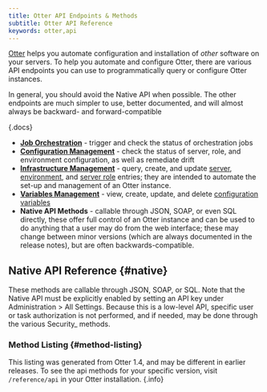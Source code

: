 ```yaml
---
title: Otter API Endpoints & Methods
subtitle: Otter API Reference
keywords: otter,api
---
```


<style type="text/css">
    th {
        font-weight: normal;
        font-style: italic;
    }
</style>

[Otter](/otter) helps you automate configuration and installation of *other* software on your servers. To help you automate and configure Otter, there are various API endpoints you can use to programmatically query or configure Otter instances.

In general, you should avoid the Native API when possible. The other endpoints are much simpler to use, better documented, and will almost always be backward- and forward-compatible

{.docs}
- **[Job Orchestration](api/jobs)** - trigger and check the status of orchestration jobs
- **[Configuration Management](api/configuration-management)** - check the status of server, role, and environment configuration, as well as remediate drift
- **[Infrastructure Management](api/infrastructure)** - query, create, and update [server](../core-concepts/servers), [environment](../modeling-infrastructure/environments), and
[server role](../modeling-infrastructure/server-roles) entries; they are intended to automate the set-up and management of an Otter instance.
- **[Variables Management](api/variables)** - view, create, update, and delete [configuration variables](../global-components/configuration-variables)
- **Native API Methods** - callable through JSON, SOAP, or even SQL directly, these offer full control of an Otter instance and can be used to do anything that a user may do from the web interface; these may change between minor versions (which are always documented in the release notes), but are often backwards-compatible.

## Native API Reference {#native}

These methods are callable through JSON, SOAP, or SQL. Note that the Native API must be explicitly enabled by setting an API key under Administration > All Settings. Because this is a low-level API, specific user or task authorization is not performed, and if needed, may be done through the various Security_ methods.

### Method Listing {#method-listing}

This listing was generated from Otter 1.4, and may be different in earlier releases. To see the api methods for your specific version, visit `/reference/api` in your Otter installation. {.info}

<!--
<table class="styled-table">
    <thead>
        <tr>
            <th>
            </th>
            <th>Input</th>
            <th>Output</th>
        </tr>
    </thead>
    <tbody>
        <tr>
            <td colspan="3">
                <a name="Configuration_GetValues"></a>
                <b>Configuration_GetValues</b><br />Gets all of the Otter configuration values.
            </td>
        </tr>
        <tr>
            <td> </td>
            <td><em>none</em></td>
            <td>DataTable (Configuration)</td>
        </tr>
        <tr>
            <td colspan="3">
                <a name="Configuration_SetValue"></a>
                <b>Configuration_SetValue</b><br />Sets an Otter configuration value.
            </td>
        </tr>
        <tr>
            <td> </td>
            <td>Key_Name (String)<br />Value_Text (String)</td>
            <td><em>none</em></td>
        </tr>
        <tr>
            <td colspan="3">
                <a name="Credentials_CreateOrUpdateCredential"></a>
                <b>Credentials_CreateOrUpdateCredential</b><br />Creates a new credential or updates an existing one.
            </td>
        </tr>
        <tr>
            <td> </td>
            <td>Credential_Name (String)<br />Environment_Id (Int32)<br />CredentialType_Name (String)<br />Configuration_Xml (String)<br />AllowFunctionAccess_Indicator (YNIndicator)<br />Credential_Id (Int32)</td>
            <td>Credential_Id</td>
        </tr>
        <tr>
            <td colspan="3">
                <a name="Credentials_DeleteCredential"></a>
                <b>Credentials_DeleteCredential</b><br />Gets the specified credential.
            </td>
        </tr>
        <tr>
            <td> </td>
            <td>Credential_Id (Int32)</td>
            <td>DataRow (Credentials_Extended)</td>
        </tr>
        <tr>
            <td colspan="3">
                <a name="Credentials_GetCredential"></a>
                <b>Credentials_GetCredential</b><br />Gets the specified credential.
            </td>
        </tr>
        <tr>
            <td> </td>
            <td>Credential_Id (Int32)</td>
            <td>DataRow (Credentials_Extended)</td>
        </tr>
        <tr>
            <td colspan="3">
                <a name="Credentials_GetCredentialByName"></a>
                <b>Credentials_GetCredentialByName</b><br />Gets the specified credential by its qualified name.
            </td>
        </tr>
        <tr>
            <td> </td>
            <td>CredentialType_Name (String)<br />Credential_Name (String)</td>
            <td>DataRow (Credentials_Extended)</td>
        </tr>
        <tr>
            <td colspan="3">
                <a name="Credentials_GetCredentials"></a>
                <b>Credentials_GetCredentials</b><br />Gets all credentials in the system.
            </td>
        </tr>
        <tr>
            <td> </td>
            <td><em>none</em></td>
            <td>DataTable (Credentials_Extended)</td>
        </tr>
        <tr>
            <td colspan="3">
                <a name="Environments_CreateOrUpdateEnvironment"></a>
                <b>Environments_CreateOrUpdateEnvironment</b><br />Creates a new environment, or updates an existing one.
            </td>
        </tr>
        <tr>
            <td> </td>
            <td>Environment_Name (String)<br />ServerIds_Csv (String)<br />Parent_Environment_Id (Int32)<br />Environment_Id (Int32)</td>
            <td>Environment_Id</td>
        </tr>
        <tr>
            <td colspan="3">
                <a name="Environments_DeleteEnvironment"></a>
                <b>Environments_DeleteEnvironment</b><br />Deletes the specified environment.
            </td>
        </tr>
        <tr>
            <td> </td>
            <td>Environment_Id (Int32)</td>
            <td><em>none</em></td>
        </tr>
        <tr>
            <td colspan="3">
                <a name="Environments_GetEnvironment"></a>
                <b>Environments_GetEnvironment</b><br />Gets the specified environment and its servers.
            </td>
        </tr>
        <tr>
            <td> </td>
            <td>Environment_Id (Int32)</td>
            <td>DataRow (Environments_Extended)</td>
        </tr>
        <tr>
            <td colspan="3">
                <a name="Environments_GetEnvironments"></a>
                <b>Environments_GetEnvironments</b><br />Gets all the environments and their servers in the system.
            </td>
        </tr>
        <tr>
            <td> </td>
            <td><em>none</em></td>
            <td>DataTable (Environments_Extended)</td>
        </tr>
        <tr>
            <td colspan="3">
                <a name="Environments_GetEnvironmentsForContext"></a>
                <b>Environments_GetEnvironmentsForContext</b><br />Gets the union of all environments that are associated with the specified criteria.
            </td>
        </tr>
        <tr>
            <td> </td>
            <td>Server_Id (Int32)<br />ServerRole_Id (Int32)<br />Execution_Id (Int32)<br />Job_Id (Int32)</td>
            <td>DataTable (Environments_Extended)</td>
        </tr>
        <tr>
            <td colspan="3">
                <a name="EnvironmentServers_GetEnvironmentServers"></a>
                <b>EnvironmentServers_GetEnvironmentServers</b><br />Gets all the environment server links in the system.
            </td>
        </tr>
        <tr>
            <td> </td>
            <td><em>none</em></td>
            <td>DataTable (EnvironmentServers)</td>
        </tr>
        <tr>
            <td colspan="3">
                <a name="Executions_DeleteExecution"></a>
                <b>Executions_DeleteExecution</b><br />Deletes the specified execution and all of its logs.
            </td>
        </tr>
        <tr>
            <td> </td>
            <td>Execution_Id (Int32)</td>
            <td><em>none</em></td>
        </tr>
        <tr>
            <td colspan="3">
                <a name="Executions_GetExecution"></a>
                <b>Executions_GetExecution</b><br />Gets the specified execution.
            </td>
        </tr>
        <tr>
            <td> </td>
            <td>Execution_Id (Int32)</td>
            <td>DataRow (Executions_Extended)</td>
        </tr>
        <tr>
            <td colspan="3">
                <a name="Hosts_CreateOrUpdateHost"></a>
                <b>Hosts_CreateOrUpdateHost</b><br />Creates a new server host, or updates an existing one.
            </td>
        </tr>
        <tr>
            <td> </td>
            <td>Host_Name (String)<br />Host_Configuration (String)<br />Host_Id (Int32)</td>
            <td>Host_Id</td>
        </tr>
        <tr>
            <td colspan="3">
                <a name="Hosts_DeleteHost"></a>
                <b>Hosts_DeleteHost</b><br />Deletes the specified host.
            </td>
        </tr>
        <tr>
            <td> </td>
            <td>Host_Id (Int32)</td>
            <td><em>none</em></td>
        </tr>
        <tr>
            <td colspan="3">
                <a name="Hosts_GetHost"></a>
                <b>Hosts_GetHost</b><br />Gets the specified server hosts in the system.
            </td>
        </tr>
        <tr>
            <td> </td>
            <td>Host_Id (Int32)</td>
            <td>DataRow (Hosts)</td>
        </tr>
        <tr>
            <td colspan="3">
                <a name="Hosts_GetHosts"></a>
                <b>Hosts_GetHosts</b><br />Gets all the server hosts in the system.
            </td>
        </tr>
        <tr>
            <td> </td>
            <td><em>none</em></td>
            <td>DataTable (Hosts)</td>
        </tr>
        <tr>
            <td colspan="3">
                <a name="Infrastructure_GetInfrastructure"></a>
                <b>Infrastructure_GetInfrastructure</b><br />Gets all of the infrastructure; this includes servers, environments, and roles.
            </td>
        </tr>
        <tr>
            <td> </td>
            <td><em>none</em></td>
            <td>DataSet (Servers_Extended, Environments_Extended, ServerRoles_Extended, EnvironmentServers, ServerRoleServers, Variables)</td>
        </tr>
        <tr>
            <td colspan="3">
                <a name="Jobs_CreateJob"></a>
                <b>Jobs_CreateJob</b><br />Creates a new job.
            </td>
        </tr>
        <tr>
            <td> </td>
            <td>JobType_Code (String)<br />Plan_Name (String)<br />Raft_Id (Int32)<br />Schedule_Id (Int32)<br />Job_Name (String)<br />JobTarget_Code (String)<br />Start_Date (DateTime)<br />Simulation_Indicator (YNIndicator)<br />ServerIds_Csv (String)<br />ServerRoleIds_Csv (String)<br />EnvironmentIds_Csv (String)<br />TriggeredByTemplate_Id (Int32)<br />Job_Id (Int32)</td>
            <td>Job_Id</td>
        </tr>
        <tr>
            <td colspan="3">
                <a name="Jobs_DeleteJob"></a>
                <b>Jobs_DeleteJob</b><br />Deletes the specified job.
            </td>
        </tr>
        <tr>
            <td> </td>
            <td>Job_Id (Int32)</td>
            <td><em>none</em></td>
        </tr>
        <tr>
            <td colspan="3">
                <a name="Jobs_GetJob"></a>
                <b>Jobs_GetJob</b><br />Gets the specified job.
            </td>
        </tr>
        <tr>
            <td> </td>
            <td>Job_Id (Int32)</td>
            <td>DataSet (Jobs_Extended, Servers_Extended, ServerRoles_Extended, Environments_Extended)</td>
        </tr>
        <tr>
            <td colspan="3">
                <a name="Jobs_GetJobHistory"></a>
                <b>Jobs_GetJobHistory</b><br />Gets the specified jobs in the system.
            </td>
        </tr>
        <tr>
            <td> </td>
            <td>Execution_Count (Int32)<br />Server_Id (Int32)<br />ExecutionStatus_Code (String)</td>
            <td>DataTable (Executions_Extended)</td>
        </tr>
        <tr>
            <td colspan="3">
                <a name="Jobs_GetJobs"></a>
                <b>Jobs_GetJobs</b><br />Gets the specified jobs in the system.
            </td>
        </tr>
        <tr>
            <td> </td>
            <td>JobType_Code (String)<br />JobState_Code (String)</td>
            <td>DataTable (Jobs_Extended)</td>
        </tr>
        <tr>
            <td colspan="3">
                <a name="Jobs_GetServersForExecution"></a>
                <b>Jobs_GetServersForExecution</b><br />Gets the servers that should execute for a Job, based on the job's associated servers, roles, and environments.
            </td>
        </tr>
        <tr>
            <td> </td>
            <td>Job_Id (Int32)</td>
            <td>DataTable (Servers_Extended)</td>
        </tr>
        <tr>
            <td colspan="3">
                <a name="JobTemplates_CreateOrUpdateJobTemplate"></a>
                <b>JobTemplates_CreateOrUpdateJobTemplate</b><br />Creates a new job template or updates an existing template configuration.
            </td>
        </tr>
        <tr>
            <td> </td>
            <td>JobTemplate_Name (String)<br />JobTemplate_Configuration (String)<br />JobTemplate_Id (Int32)</td>
            <td>JobTemplate_Id</td>
        </tr>
        <tr>
            <td colspan="3">
                <a name="JobTemplates_DeleteJobTemplate"></a>
                <b>JobTemplates_DeleteJobTemplate</b><br />Deletes a job template.
            </td>
        </tr>
        <tr>
            <td> </td>
            <td>JobTemplate_Id (Int32)</td>
            <td><em>none</em></td>
        </tr>
        <tr>
            <td colspan="3">
                <a name="JobTemplates_GetJobTemplates"></a>
                <b>JobTemplates_GetJobTemplates</b><br />Gets one or more job templates.
            </td>
        </tr>
        <tr>
            <td> </td>
            <td>JobTemplate_Id (Int32)<br />JobTemplate_Name (String)</td>
            <td>DataTable (JobTemplates)</td>
        </tr>
        <tr>
            <td colspan="3">
                <a name="LogMessages_DeleteMessages"></a>
                <b>LogMessages_DeleteMessages</b><br />Deletes one or all message from the error log.
            </td>
        </tr>
        <tr>
            <td> </td>
            <td>LogMessage_Id (Int32)</td>
            <td><em>none</em></td>
        </tr>
        <tr>
            <td colspan="3">
                <a name="LogMessages_GetMessage"></a>
                <b>LogMessages_GetMessage</b><br />Gets a specified message from the error log.
            </td>
        </tr>
        <tr>
            <td> </td>
            <td>LogMessage_Id (Int32)</td>
            <td>DataRow (LogMessages_Extended)</td>
        </tr>
        <tr>
            <td colspan="3">
                <a name="LogMessages_GetMessages"></a>
                <b>LogMessages_GetMessages</b><br />Gets the messages from the error log that match the specified criteria.
            </td>
        </tr>
        <tr>
            <td> </td>
            <td>Row_Count (Int32)<br />Message_Level (Int32)<br />Category_Name (String)<br />Job_Id (Int32)<br />Server_Id (Int32)<br />Environment_Id (Int32)</td>
            <td>DataTable (LogMessages_Extended)</td>
        </tr>
        <tr>
            <td colspan="3">
                <a name="Rafts_CreateOrUpdateRaft"></a>
                <b>Rafts_CreateOrUpdateRaft</b><br />Creates a new server Raft, or updates an existing one.
            </td>
        </tr>
        <tr>
            <td> </td>
            <td>Raft_Name (String)<br />Environment_Id (Int32)<br />Raft_Configuration (String)<br />Raft_Id (Int32)</td>
            <td>Raft_Id</td>
        </tr>
        <tr>
            <td colspan="3">
                <a name="Rafts_DeleteRaft"></a>
                <b>Rafts_DeleteRaft</b><br />Deletes the specified Raft.
            </td>
        </tr>
        <tr>
            <td> </td>
            <td>Raft_Id (Int32)</td>
            <td><em>none</em></td>
        </tr>
        <tr>
            <td colspan="3">
                <a name="Rafts_GetRaft"></a>
                <b>Rafts_GetRaft</b><br />Gets the specified raft in the system.
            </td>
        </tr>
        <tr>
            <td> </td>
            <td>Raft_Id (Int32)</td>
            <td>DataRow (Rafts)</td>
        </tr>
        <tr>
            <td colspan="3">
                <a name="Rafts_GetRafts"></a>
                <b>Rafts_GetRafts</b><br />Gets all the Rafts in the system.
            </td>
        </tr>
        <tr>
            <td> </td>
            <td><em>none</em></td>
            <td>DataTable (Rafts)</td>
        </tr>
        <tr>
            <td colspan="3">
                <a name="Schedules_CreateOrUpdateSchedule"></a>
                <b>Schedules_CreateOrUpdateSchedule</b><br />Creates a new schedule, or updates an existing one.
            </td>
        </tr>
        <tr>
            <td> </td>
            <td>Schedule_Name (String)<br />Schedule_Configuration (String)<br />Active_Indicator (YNIndicator)<br />Schedule_Id (Int32)</td>
            <td>Schedule_Id</td>
        </tr>
        <tr>
            <td colspan="3">
                <a name="Schedules_DeleteSchedule"></a>
                <b>Schedules_DeleteSchedule</b><br />Deletes the specified schedule and all jobs associated with it.
            </td>
        </tr>
        <tr>
            <td> </td>
            <td>Schedule_Id (Int32)</td>
            <td><em>none</em></td>
        </tr>
        <tr>
            <td colspan="3">
                <a name="Schedules_GetSchedule"></a>
                <b>Schedules_GetSchedule</b><br />Gets the specified schedule.
            </td>
        </tr>
        <tr>
            <td> </td>
            <td>Schedule_Id (Int32)</td>
            <td>DataRow (Schedules_Extended)</td>
        </tr>
        <tr>
            <td colspan="3">
                <a name="Schedules_GetSchedules"></a>
                <b>Schedules_GetSchedules</b><br />Gets all schedules in the system.
            </td>
        </tr>
        <tr>
            <td> </td>
            <td>IncludeInactive_Indicator (YNIndicator)</td>
            <td>DataTable (Schedules_Extended)</td>
        </tr>
        <tr>
            <td colspan="3">
                <a name="Security_AddPrivilege"></a>
                <b>Security_AddPrivilege</b><br />Grants or denies the specified principal the ability to perform a certain role
            </td>
        </tr>
        <tr>
            <td> </td>
            <td>Privilege_Id (Int32)<br />UserDirectory_Id (Int32)<br />Principal_Name (String)<br />PrincipalType_Code (String)<br />Role_Id (Int32)<br />Environment_Id (Int32)<br />PrivilegeType_Code (String)</td>
            <td>Privilege_Id</td>
        </tr>
        <tr>
            <td colspan="3">
                <a name="Security_CreateOrUpdateRole"></a>
                <b>Security_CreateOrUpdateRole</b><br />Creates a new role defined by the specified tasks
            </td>
        </tr>
        <tr>
            <td> </td>
            <td>Role_Id (Int32)<br />Role_Name (String)<br />Role_Description (String)<br />Tasks_Csv (String)</td>
            <td>Role_Id</td>
        </tr>
        <tr>
            <td colspan="3">
                <a name="Security_DeleteRole"></a>
                <b>Security_DeleteRole</b><br />Deletes the specified role from the system
            </td>
        </tr>
        <tr>
            <td> </td>
            <td>Role_Id (Int32)</td>
            <td><em>none</em></td>
        </tr>
        <tr>
            <td colspan="3">
                <a name="Security_GetOrAddAnonymousRole"></a>
                <b>Security_GetOrAddAnonymousRole</b><br />Gets an anonymous role containing the specified tasks, creating one if necessary.
            </td>
        </tr>
        <tr>
            <td> </td>
            <td>Tasks_Csv (String)<br />Role_Id (Int32)</td>
            <td>Role_Id</td>
        </tr>
        <tr>
            <td colspan="3">
                <a name="Security_GetPrivileges"></a>
                <b>Security_GetPrivileges</b><br />Gets a list of privileges assigned in the system
            </td>
        </tr>
        <tr>
            <td> </td>
            <td>UserDirectory_Id (Int32)<br />PrincipalType_Code (String)</td>
            <td>DataTable (Privileges_Extended)</td>
        </tr>
        <tr>
            <td colspan="3">
                <a name="Security_GetRole"></a>
                <b>Security_GetRole</b><br />Gets the specified role, along with all the tasks that comprise the role.
            </td>
        </tr>
        <tr>
            <td> </td>
            <td>Role_Id (Int32)</td>
            <td>DataSet (Roles, RoleTasks_Extended)</td>
        </tr>
        <tr>
            <td colspan="3">
                <a name="Security_GetRoles"></a>
                <b>Security_GetRoles</b><br />Gets all the roles in the system, along with all the tasks comprising each role.
            </td>
        </tr>
        <tr>
            <td> </td>
            <td>IncludeAnonymous_Indicator (YNIndicator)</td>
            <td>DataSet (Roles, RoleTasks_Extended)</td>
        </tr>
        <tr>
            <td colspan="3">
                <a name="Security_GetTasks"></a>
                <b>Security_GetTasks</b><br />Gets all of the tasks in the system.
            </td>
        </tr>
        <tr>
            <td> </td>
            <td><em>none</em></td>
            <td>DataTable (Tasks)</td>
        </tr>
        <tr>
            <td colspan="3">
                <a name="Security_GetUserPrivileges"></a>
                <b>Security_GetUserPrivileges</b><br />Gets the list of privileges specifically assigned to a user or any specified groups
            </td>
        </tr>
        <tr>
            <td> </td>
            <td>UserDirectory_Id (Int32)<br />User_Name (String)<br />GroupNames_Csv (String)</td>
            <td>DataTable (Privileges_Extended)</td>
        </tr>
        <tr>
            <td colspan="3">
                <a name="Security_RemovePrivilege"></a>
                <b>Security_RemovePrivilege</b><br />Deletes a privilege from the system.
            </td>
        </tr>
        <tr>
            <td> </td>
            <td>Privilege_Id (Int32)</td>
            <td><em>none</em></td>
        </tr>
        <tr>
            <td colspan="3">
                <a name="ServerConfigurations_GetConfiguration"></a>
                <b>ServerConfigurations_GetConfiguration</b><br />Gets server configuration for the specified server configuration type and name.
            </td>
        </tr>
        <tr>
            <td> </td>
            <td>Server_Id (Int32)<br />ServerConfigurationType_Name (String)<br />ServerConfigurationKey_Name (String)</td>
            <td>DataRow (ServerConfigurations_Extended)</td>
        </tr>
        <tr>
            <td colspan="3">
                <a name="ServerRoles_CreateOrUpdateServerRole"></a>
                <b>ServerRoles_CreateOrUpdateServerRole</b><br />Creates or updates a server role.
            </td>
        </tr>
        <tr>
            <td> </td>
            <td>ServerRole_Name (String)<br />Raft_Id (Int32)<br />ServerIds_Csv (String)<br />ServerRole_Id (Int32)</td>
            <td>ServerRole_Id</td>
        </tr>
        <tr>
            <td colspan="3">
                <a name="ServerRoles_DeleteServerRole"></a>
                <b>ServerRoles_DeleteServerRole</b><br />Deletes the specified server and its configurations.
            </td>
        </tr>
        <tr>
            <td> </td>
            <td>ServerRole_Id (Int32)</td>
            <td><em>none</em></td>
        </tr>
        <tr>
            <td colspan="3">
                <a name="ServerRoles_GetServerRole"></a>
                <b>ServerRoles_GetServerRole</b><br />Gets the specified server role.
            </td>
        </tr>
        <tr>
            <td> </td>
            <td>ServerRole_Id (Int32)</td>
            <td>DataRow (ServerRoles_Extended)</td>
        </tr>
        <tr>
            <td colspan="3">
                <a name="ServerRoles_GetServerRoles"></a>
                <b>ServerRoles_GetServerRoles</b><br />Gets all the servers roles in the system.
            </td>
        </tr>
        <tr>
            <td> </td>
            <td><em>none</em></td>
            <td>DataTable (ServerRoles_Extended)</td>
        </tr>
        <tr>
            <td colspan="3">
                <a name="ServerRoles_GetServerRolesEnvironments"></a>
                <b>ServerRoles_GetServerRolesEnvironments</b><br />Gets all the server role and environment relations that match the specified criteria.
            </td>
        </tr>
        <tr>
            <td> </td>
            <td>Environment_Id (Int32)<br />ServerRole_Id (Int32)</td>
            <td>DataTable (ServerRolesEnvironments_Merged)</td>
        </tr>
        <tr>
            <td colspan="3">
                <a name="ServerRoles_SearchServerRoles"></a>
                <b>ServerRoles_SearchServerRoles</b><br />Searches servers roles in the system.
            </td>
        </tr>
        <tr>
            <td> </td>
            <td>Environment_Id (Int32)<br />ServerConfiguration_Status_Code (String)</td>
            <td>DataTable (ServerRoles_Extended)</td>
        </tr>
        <tr>
            <td colspan="3">
                <a name="Servers_CreateOrUpdateConfiguration"></a>
                <b>Servers_CreateOrUpdateConfiguration</b><br />Creates a new server configuration, or updates an existing one.
            </td>
        </tr>
        <tr>
            <td> </td>
            <td>Server_Id (Int32)<br />ServerConfigurationType_Name (String)<br />ServerConfigurationKey_Name (String)<br />CollectedOn_Execution_Id (Int32)<br />CollectedFor_ServerRole_Id (Int32)<br />ServerConfiguration_Status_Code (String)<br />ServerConfiguration_Configuration (String)</td>
            <td><em>none</em></td>
        </tr>
        <tr>
            <td colspan="3">
                <a name="Servers_CreateOrUpdateServer"></a>
                <b>Servers_CreateOrUpdateServer</b><br />Creates a new server, or updates an existing one. If the Roles or Environments are not passed in as a parameter, then they will not be changed; however, passing in an empty string will remove the server from the corresponding groups.
            </td>
        </tr>
        <tr>
            <td> </td>
            <td>Server_Name (String)<br />RoutineExecutionType_Code (String)<br />Host_Id (Int32)<br />ServerRoleIds_Csv (String)<br />EnvironmentIds_Csv (String)<br />Agent_Configuration (String)<br />Raft_Id (Int32)<br />Active_Indicator (YNIndicator)<br />Server_Id (Int32)</td>
            <td>Server_Id</td>
        </tr>
        <tr>
            <td colspan="3">
                <a name="Servers_DeleteServer"></a>
                <b>Servers_DeleteServer</b><br />Deletes the specified server and its configurations.
            </td>
        </tr>
        <tr>
            <td> </td>
            <td>Server_Id (Int32)</td>
            <td><em>none</em></td>
        </tr>
        <tr>
            <td colspan="3">
                <a name="Servers_GetServer"></a>
                <b>Servers_GetServer</b><br />Gets the specified server, with its associated configurations and environments.
            </td>
        </tr>
        <tr>
            <td> </td>
            <td>Server_Id (Int32)</td>
            <td>DataSet (Servers_Extended, ServerConfigurations_Extended, Environments_Extended, ServerRoles_Extended)</td>
        </tr>
        <tr>
            <td colspan="3">
                <a name="Servers_GetServerByName"></a>
                <b>Servers_GetServerByName</b><br />Gets the specified server, with its associated configurations and environments.
            </td>
        </tr>
        <tr>
            <td> </td>
            <td>Server_Name (String)</td>
            <td>DataSet (Servers_Extended, ServerConfigurations_Extended, Environments_Extended, ServerRoles_Extended)</td>
        </tr>
        <tr>
            <td colspan="3">
                <a name="Servers_GetServers"></a>
                <b>Servers_GetServers</b><br />Gets all the servers in the system.
            </td>
        </tr>
        <tr>
            <td> </td>
            <td>IncludeInactive_Indicator (YNIndicator)</td>
            <td>DataTable (Servers_Extended)</td>
        </tr>
        <tr>
            <td colspan="3">
                <a name="Servers_SearchServers"></a>
                <b>Servers_SearchServers</b><br />Gets all the servers specified by the filter, as well as their associated environments and roles.
            </td>
        </tr>
        <tr>
            <td> </td>
            <td>Has_ServerRole_Id (Int32)<br />In_Environment_Id (Int32)</td>
            <td>DataSet (Servers_Extended, ServerRoleServers, EnvironmentServers)</td>
        </tr>
        <tr>
            <td colspan="3">
                <a name="Servers_SetConfigurationStatus"></a>
                <b>Servers_SetConfigurationStatus</b><br />Updates the status of a configuration item on a server.
            </td>
        </tr>
        <tr>
            <td> </td>
            <td>Server_Id (Int32)<br />ServerConfigurationType_Name (String)<br />ServerConfigurationKey_Name (String)<br />ServerConfiguration_Status_Code (String)</td>
            <td><em>none</em></td>
        </tr>
        <tr>
            <td colspan="3">
                <a name="Servers_SetUnknownConfiguration"></a>
                <b>Servers_SetUnknownConfiguration</b><br />Updates all configuration on a server that wasn't set on a specified execution.
            </td>
        </tr>
        <tr>
            <td> </td>
            <td>Server_Id (Int32)<br />CollectedOn_Execution_Id (Int32)</td>
            <td><em>none</em></td>
        </tr>
        <tr>
            <td colspan="3">
                <a name="Users_CreateOrUpdateGroup"></a>
                <b>Users_CreateOrUpdateGroup</b><br />Creates a new user group in the system
            </td>
        </tr>
        <tr>
            <td> </td>
            <td>Group_Name (String)<br />Users_Xml (String)</td>
            <td><em>none</em></td>
        </tr>
        <tr>
            <td colspan="3">
                <a name="Users_CreateOrUpdateUser"></a>
                <b>Users_CreateOrUpdateUser</b><br />Creates a new user in the system or updates an existing one.
            </td>
        </tr>
        <tr>
            <td> </td>
            <td>User_Name (String)<br />Display_Name (String)<br />Email_Address (String)<br />Groups_Xml (String)<br />ChangePasswordOnLogin_Indicator (YNIndicator)</td>
            <td><em>none</em></td>
        </tr>
        <tr>
            <td colspan="3">
                <a name="Users_DeleteGroup"></a>
                <b>Users_DeleteGroup</b><br />Deletes a user group from the system, but does not delete the users who belong to the group
            </td>
        </tr>
        <tr>
            <td> </td>
            <td>Group_Name (String)</td>
            <td><em>none</em></td>
        </tr>
        <tr>
            <td colspan="3">
                <a name="Users_DeleteUser"></a>
                <b>Users_DeleteUser</b><br />Deletes a user from the system
            </td>
        </tr>
        <tr>
            <td> </td>
            <td>User_Name (String)</td>
            <td><em>none</em></td>
        </tr>
        <tr>
            <td colspan="3">
                <a name="Users_GetGroups"></a>
                <b>Users_GetGroups</b><br />Gets a list of user groups in the system
            </td>
        </tr>
        <tr>
            <td> </td>
            <td><em>none</em></td>
            <td>DataTable (Groups)</td>
        </tr>
        <tr>
            <td colspan="3">
                <a name="Users_GetUser"></a>
                <b>Users_GetUser</b><br />Gets the details of the specified user, and a list of all the groups the user belongs to
            </td>
        </tr>
        <tr>
            <td> </td>
            <td>User_Name (String)</td>
            <td>DataSet (Users, UserGroups)</td>
        </tr>
        <tr>
            <td colspan="3">
                <a name="Users_GetUsers"></a>
                <b>Users_GetUsers</b><br />Gets all the users in the system, along with all group membership information.
            </td>
        </tr>
        <tr>
            <td> </td>
            <td><em>none</em></td>
            <td>DataSet (Users, UserGroups)</td>
        </tr>
        <tr>
            <td colspan="3">
                <a name="Users_GetUsersInGroup"></a>
                <b>Users_GetUsersInGroup</b><br />Gets a list of users in the specified group
            </td>
        </tr>
        <tr>
            <td> </td>
            <td>Group_Name (String)</td>
            <td>DataTable (Users)</td>
        </tr>
        <tr>
            <td colspan="3">
                <a name="Users_SearchGroups"></a>
                <b>Users_SearchGroups</b><br />Gets a specific group by name, or if a wildcard search is performed, a group whose name starts with the specified name
            </td>
        </tr>
        <tr>
            <td> </td>
            <td>Group_Name (String)<br />PerformWildcardSearch_Indicator (YNIndicator)</td>
            <td>DataTable (Groups)</td>
        </tr>
        <tr>
            <td colspan="3">
                <a name="Users_SearchUsers"></a>
                <b>Users_SearchUsers</b><br />Gets the specified user, or searchs for a user whose name starts with any of the specified criteria
            </td>
        </tr>
        <tr>
            <td> </td>
            <td>User_Name (String)<br />Display_Name (String)<br />Email_Address (String)<br />PerformWildcardSearch_Indicator (YNIndicator)</td>
            <td>DataTable (Users)</td>
        </tr>
        <tr>
            <td colspan="3">
                <a name="Variables_CreateOrUpdateVariable"></a>
                <b>Variables_CreateOrUpdateVariable</b><br />Creates a new variable or sets an existing variable's value.
            </td>
        </tr>
        <tr>
            <td> </td>
            <td>Variable_Name (String)<br />ValueType_Code (String)<br />Variable_Value (Byte[])<br />Server_Id (Int32)<br />Environment_Id (Int32)<br />ServerRole_Id (Int32)<br />Job_Id (Int32)<br />Host_Id (Int32)<br />Sensitive_Indicator (YNIndicator)<br />EvaluateVariables_Indicator (YNIndicator)<br />Variable_Id (Int32)</td>
            <td><em>none</em></td>
        </tr>
        <tr>
            <td colspan="3">
                <a name="Variables_DeleteVariable"></a>
                <b>Variables_DeleteVariable</b><br />Deletes a variable.
            </td>
        </tr>
        <tr>
            <td> </td>
            <td>Variable_Id (Int32)</td>
            <td><em>none</em></td>
        </tr>
        <tr>
            <td colspan="3">
                <a name="Variables_GetVariable"></a>
                <b>Variables_GetVariable</b><br />Gets a variable from a specified id.
            </td>
        </tr>
        <tr>
            <td> </td>
            <td>Variable_Id (Int32)</td>
            <td>DataRow (Variables)</td>
        </tr>
        <tr>
            <td colspan="3">
                <a name="Variables_GetVariables"></a>
                <b>Variables_GetVariables</b><br />Gets all variables.
            </td>
        </tr>
        <tr>
            <td> </td>
            <td>IncludeJobVariables_Indicator (YNIndicator)</td>
            <td>DataTable (Variables)</td>
        </tr>
        <tr>
            <td colspan="3">
                <a name="Variables_GetVariablesAccessibleFromScope"></a>
                <b>Variables_GetVariablesAccessibleFromScope</b><br />Gets the variables that are defined in any of the specified scopes.
            </td>
        </tr>
        <tr>
            <td> </td>
            <td>Server_Id (Int32)<br />Environment_Id (Int32)<br />ServerRole_Id (Int32)<br />Job_Id (Int32)<br />Host_Id (Int32)<br />Variable_Name (String)<br />ExpandRolesAndEnvironments_Indicator (YNIndicator)<br />IncludeSystemVariables_Indicator (YNIndicator)</td>
            <td>DataTable (Variables)</td>
        </tr>
        <tr>
            <td colspan="3">
                <a name="Variables_GetVariablesForScope"></a>
                <b>Variables_GetVariablesForScope</b><br />Gets the variables that are defined only in the specified scope.
            </td>
        </tr>
        <tr>
            <td> </td>
            <td>Server_Id (Int32)<br />Environment_Id (Int32)<br />ServerRole_Id (Int32)<br />Job_Id (Int32)<br />Host_Id (Int32)</td>
            <td>DataTable (Variables)</td>
        </tr>
    </tbody>
</table>
-->
